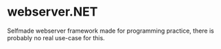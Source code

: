 # webserver.NET
Selfmade webserver framework made for programming practice, there is probably no real use-case for this.
